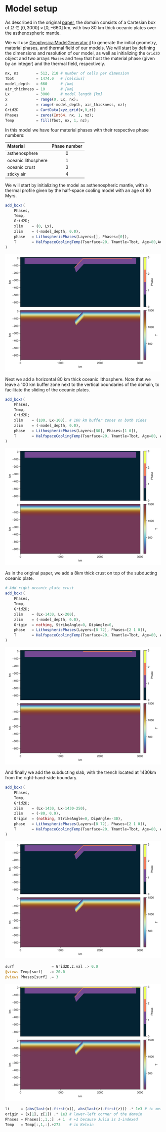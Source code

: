 # Model setup
As described in the original [paper](https://doi.org/10.5194/se-15-567-2024), the domain consists of a Cartesian box of $\Omega \in [0, 3000] \times [0, -660]$ km, with two 80 km thick oceanic plates over the asthenospheric mantle.

We will use [GeophysicalModelGenerator.jl](https://github.com/JuliaGeodynamics/GeophysicalModelGenerator.jl) to generate the initial geometry, material phases, and thermal field of our models. We will start by defining the dimensions and resolution of our model, as well as initializing the `Grid2D` object and two arrays `Phases` and `Temp` that host the material phase (given by an integer) and the thermal field, respectively.

```julia
nx, nz        = 512, 218 # number of cells per dimension
Tbot          = 1474.0   # [Celsius]
model_depth   = 660      # [km]
air_thickness = 10       # [km]
Lx            = 3000     # model length [km]
x             = range(0, Lx, nx);
z             = range(-model_depth, air_thickness, nz);
Grid2D        = CartData(xyz_grid(x,0,z))
Phases        = zeros(Int64, nx, 1, nz);
Temp          = fill(Tbot, nx, 1, nz);
```

In this model we have four material phases with their respective phase numbers:

| Material            | Phase number |
| :----------------   | :----------: |
| asthenosphere       |       0      |
| oceanic lithosphere |       1      |
| oceanic crust       |       3      |
| sticky air          |       4      |

We will start by initializing the model as asthenospheric mantle, with a thermal profile given by the half-space cooling model with an age of 80 Myrs.

```julia
add_box!(
    Phases,
    Temp,
    Grid2D;
    xlim    = (0, Lx),
    zlim    = (-model_depth, 0.0),
    phase   = LithosphericPhases(Layers=[], Phases=[0]),
    T       = HalfspaceCoolingTemp(Tsurface=20, Tmantle=Tbot, Age=80,Adiabat=0.4)
)
```
![](../../assets/Subduction2D_setup_4.png)

Next we add a horizontal 80 km thick oceanic lithosphere. Note that we leave a 100 km buffer zone next to the vertical boundaries of the domain, to facilitate the sliding of the oceanic plates.
```julia
add_box!(
    Phases,
    Temp,
    Grid2D;
    xlim    = (100, Lx-100), # 100 km buffer zones on both sides
    zlim    = (-model_depth, 0.0),
    phase   = LithosphericPhases(Layers=[80], Phases=[1 0]),
    T       = HalfspaceCoolingTemp(Tsurface=20, Tmantle=Tbot, Age=80, Adiabat=0.4)
)
```
![](../../assets/Subduction2D_setup_2.png)

As in the original paper, we add a 8km thick crust on top of the subducting oceanic plate.
```julia
# Add right oceanic plate crust
add_box!(
    Phases,
    Temp,
    Grid2D;
    xlim    = (Lx-1430, Lx-200),
    zlim    = (-model_depth, 0.0),
    Origin  = nothing, StrikeAngle=0, DipAngle=0,
    phase   = LithosphericPhases(Layers=[8 72], Phases=[2 1 0]),
    T       = HalfspaceCoolingTemp(Tsurface=20, Tmantle=Tbot, Age=80, Adiabat=0.4)
)
```
![](../../assets/Subduction2D_setup_3.png)

And finally we add the subducting slab, with the trench located at 1430km from the right-hand-side boundary.

```julia
add_box!(
    Phases,
    Temp,
    Grid2D;
    xlim    = (Lx-1430, Lx-1430-250),
    zlim    = (-80, 0.0),
    Origin  = (nothing, StrikeAngle=0, DipAngle=-30),
    phase   = LithosphericPhases(Layers=[8 72], Phases=[2 1 0]),
    T       = HalfspaceCoolingTemp(Tsurface=20, Tmantle=Tbot, Age=80, Adiabat=0.4)
)
```
![](../../assets/Subduction2D_setup_4.png)

```julia
surf                 = Grid2D.z.val .> 0.0
@views Temp[surf]   .= 20.0
@views Phases[surf] .= 3
```
![](../../assets/Subduction2D_setup_5.png)

```julia
li     = (abs(last(x)-first(x)), abs(last(z)-first(z))) .* 1e3 # in meters
origin = (x[1], z[1]) .* 1e3 # lower-left corner of the domain
Phases = Phases[:,1,:] .+ 1  # +1 because Julia is 1-indexed
Temp   = Temp[:,1,:].+273    # in Kelvin
```
